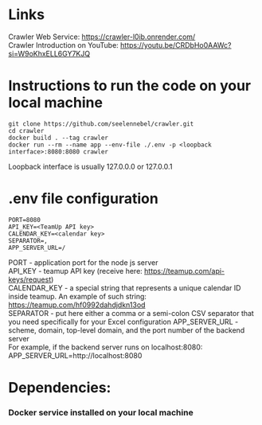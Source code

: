# Links
Crawler Web Service: https://crawler-l0ib.onrender.com/   
Crawler Introduction on YouTube: https://youtu.be/CRDbHo0AAWc?si=W9oKhxELL6GY7KJQ

# Instructions to run the code on your local machine
```shell
git clone https://github.com/seelennebel/crawler.git
cd crawler
docker build . --tag crawler
docker run --rm --name app --env-file ./.env -p <loopback interface>:8080:8080 crawler
```
Loopback interface is usually 127.0.0.0 or 127.0.0.1
# .env file configuration
```shell
PORT=8080
API_KEY=<TeamUp API key>
CALENDAR_KEY=<calendar key>
SEPARATOR=,
APP_SERVER_URL=/
```
PORT - application port for the node js server  
API_KEY - teamup API key (receive here: https://teamup.com/api-keys/request)  
CALENDAR_KEY - a special string that represents a unique calendar ID inside teamup. An example of such string: https://teamup.com/hf0992dahdjdkn13od  
SEPARATOR - put here either a comma or a semi-colon CSV separator that you need specifically for your Excel configuration
APP_SERVER_URL - scheme, domain, top-level domain, and the port number of the backend server  
For example, if the backend server runs on localhost:8080: APP_SERVER_URL=http://localhost:8080

# Dependencies:
### Docker service installed on your local machine
